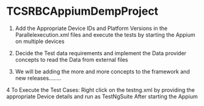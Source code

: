 # TCSRBCAppiumDempProject

1. Add the Appropriate Device IDs and Platform Versions in the Parallelexecution.xml files and execute the tests by starting the Appium on 
multiple devices


2. Decide the Test data requirements and implement the Data provider concepts to read the Data from external  files

3. We will be adding the more and more concepts to the framework and new releases........

4 To Execute the Test Cases:  Right click on the testng.xml by providing the appropriate Device details and run as TestNgSuite After starting the Appium

